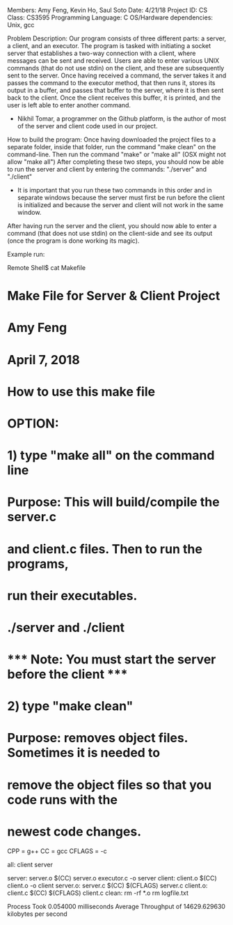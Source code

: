 Members: Amy Feng, Kevin Ho, Saul Soto
Date: 4/21/18
Project ID:
CS Class: CS3595
Programming Language: C
OS/Hardware dependencies: Unix, gcc

Problem Description: Our program consists of three different parts: a server, a client, and an executor. The program is tasked with initiating a socket server that establishes a two-way connection with a client, where messages can be sent and received. Users are able to enter various UNIX commands (that do not use stdin) on the client, and these are subsequently sent to the server. Once having received a command, the server takes it and passes the command to the executor method, that then runs it, stores its output in a buffer, and passes that buffer to the server, where it is then sent back to the client. Once the client receives this buffer, it is printed, and the user is left able to enter another command.

* Nikhil Tomar, a programmer on the Github platform, is the author of most of the server and client code used in our project.

How to build the program:
Once having downloaded the project files to a separate folder, inside that folder, run the command "make clean" on the command-line.
        Then run the command "make" or "make all" (OSX might not allow "make all")
After completing these two steps, you should now be able to run the server and client by entering the commands: "./server" and "./client"
* It is important that you run these two commands in this order and in separate windows because the server must first be run before the client is initialized and because the server and client will not work in the same window.

After having run the server and the client, you should now able to enter a command (that does not use stdin) on the client-side and see its output (once the program is done working its magic).

Example run:

Remote Shell$ cat Makefile
# Make File for Server & Client Project
# Amy Feng
# April 7, 2018
# How to use this make file
# OPTION:
# 1) type "make all" on the command line
# Purpose: This will build/compile the server.c
# and client.c files. Then to run the programs,
# run their executables.
# ./server and ./client
# *** Note: You must start the server before the client ***
# 2) type "make clean"
# Purpose: removes object files. Sometimes it is needed to
# remove the object files so that you code runs with the
# newest code changes. 

CPP = g++
CC = gcc
CFLAGS = -c

all: client server

server: server.o
	$(CC) server.o executor.c -o server
client: client.o
	$(CC) client.o -o client
server.o: server.c
	$(CC) $(CFLAGS) server.c
client.o: client.c
	$(CC) $(CFLAGS) client.c
clean:
	rm -rf *.o
	rm logfile.txt

Process Took 0.054000 milliseconds
Average Throughput of 14629.629630 kilobytes per second 


